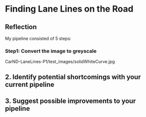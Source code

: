 # **Finding Lane Lines on the Road** 


## Reflection

My pipeline consisted of 5 steps:

### Step1: Convert the image to greyscale
 CarND-LaneLines-P1/test_images/solidWhiteCurve.jpg 



## 2. Identify potential shortcomings with your current pipeline





## 3. Suggest possible improvements to your pipeline



